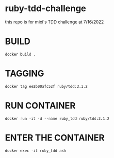 # ruby-tdd-challenge
this repo is for mixi's TDD challenge at 7/16/2022

# BUILD
```
docker build .
```

# TAGGING
```
docker tag ee2b00afc52f ruby/tdd:3.1.2
```

# RUN CONTAINER 
```
docker run -it -d --name ruby_tdd ruby/tdd:3.1.2
```

# ENTER THE CONTAINER
```
docker exec -it ruby_tdd ash
```

